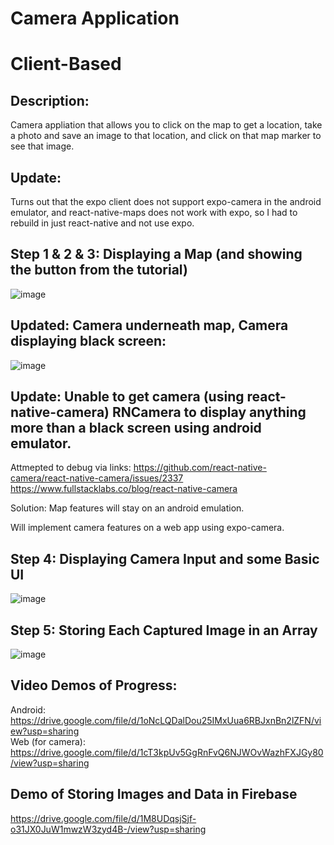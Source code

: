 # Camera Application 
# Client-Based

## Description:
Camera appliation that allows you to click on the map to get a location, take a photo and save an image to that location, and click on that map marker to see that image.

## Update:
Turns out that the expo client does not support expo-camera in the android emulator, and react-native-maps does not work with expo, so I had to rebuild in just react-native and not use expo.


## Step 1 & 2 & 3: Displaying a Map (and showing the button from the tutorial)
![image](https://user-images.githubusercontent.com/55038099/116816559-74208400-ab30-11eb-9eb4-7245509d4a14.png)

## Updated: Camera underneath map, Camera displaying black screen:
![image](https://user-images.githubusercontent.com/55038099/116818335-e39a7180-ab38-11eb-9f24-d95ee4fa3796.png)

## Update: Unable to get camera (using react-native-camera) RNCamera to display anything more than a black screen using android emulator. 
Attmepted to debug via links:
https://github.com/react-native-camera/react-native-camera/issues/2337
https://www.fullstacklabs.co/blog/react-native-camera


Solution:
Map features will stay on an android emulation. 

Will implement camera features on a web app using expo-camera.

## Step 4: Displaying Camera Input and some Basic UI
![image](https://user-images.githubusercontent.com/55038099/116824219-13587200-ab57-11eb-8a06-4dce07afede6.png)

## Step 5: Storing Each Captured Image in an Array
![image](https://user-images.githubusercontent.com/55038099/116836739-b7f9a480-ab95-11eb-83f4-64c58ff49a89.png)


## Video Demos of Progress:
Android:
https://drive.google.com/file/d/1oNcLQDalDou25IMxUua6RBJxnBn2lZFN/view?usp=sharing <br />
Web (for camera): <br />
https://drive.google.com/file/d/1cT3kpUv5GgRnFvQ6NJWOvWazhFXJGy80/view?usp=sharing <br />


## Demo of Storing Images and Data in Firebase <br />
https://drive.google.com/file/d/1M8UDqsjSjf-o31JX0JuW1mwzW3zyd4B-/view?usp=sharing


